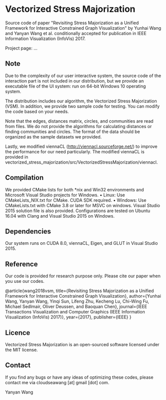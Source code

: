 # Vectorized Stress Majorization
Source code of paper "Revisiting Stress Majorization as a Unified Framework for Interactive Constrained Graph Visualization" by Yunhai Wang and Yanyan Wang et al. conditionally accepted for publication in IEEE Information Visualization (InfoVis) 2017.

Project page: ...

## Note
Due to the complexity of our user interactive system, the source code of the interaction part is not included in our distribution, but we provide an executable file of the UI system: run on 64-bit Windows 10 operating system. 

The distribution includes our algorithm, the Vectorized Stress Majorization (VSM). In addition, we provide two sample code for testing. You can modify the code based on your needs.

Note that the edges, distances matrix, circles, and communities are read from files. We do not provide the algorithms for calculating distances or finding communities and circles.  The format of the data should be organized as the sample datasets we provided.

Lastly, we modified viennaCL (http://viennacl.sourceforge.net/) to improve the performance for our need particularly. The modified viennaCL is provided in vectorized_stress_majorization/src/VectorizedStressMajorization/viennacl.

## Compilation
We provided CMake lists for both *nix and Win32 environments and Microsoft Visual Studio projects for Windows.
•	Linux: Use CMakeLists_NIX.txt for CMake. CUDA SDK required.
•	Windows: Use CMakeLists.txt with CMake 3.8 or later for MSVC on windows. Visual Studio 2015 solution file is also provided.
Configurations are tested on Ubuntu 16.04 with Clang and Visual Studio 2015 on Windows.

## Dependencies
Our system runs on CUDA 8.0, viennaCL, Eigen, and GLUT in Visual Studio 2015. 

## Reference
Our code is provided for research purpose only.
Please cite our paper when you use our codes.

@article{wang2018vsm,
  title={Revisiting Stress Majorization as a Unified Framework for Interactive Constrained Graph Visualization},
  author={Yunhai Wang, Yanyan Wang, Yinqi Sun, Lifeng Zhu, Kecheng Lu, Chi-Wing Fu, Michael Sedlmair, Oliver Deussen, and Baoquan Chen},
  journal={IEEE Transactions Visualization and Computer Graphics (IEEE Information Visualization (InfoVis) 2017)},
  year={2017},
  publisher={IEEE}
}


## Licence
Vectorized Stress Majorization is an open-sourced software licensed under the MIT license.

## Contact
If you find any bugs or have any ideas of optimizing these codes, please contact me via cloudseawang [at] gmail [dot] com.

Yanyan Wang

